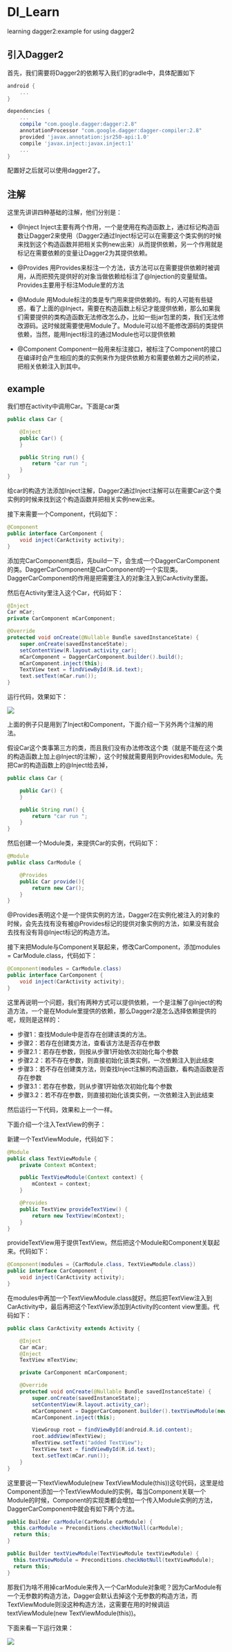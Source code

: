 # DI_Learn
learning dagger2:example for using dagger2


## 引入Dagger2

首先，我们需要将Dagger2的依赖写入我们的gradle中，具体配置如下



```groovy
android {
    ...
}

dependencies {
    ...
    compile "com.google.dagger:dagger:2.8"
    annotationProcessor "com.google.dagger:dagger-compiler:2.8"
    provided 'javax.annotation:jsr250-api:1.0'
    compile 'javax.inject:javax.inject:1'
    ...
}
```

配置好之后就可以使用dagger2了。



## 注解

这里先讲讲四种基础的注解，他们分别是：

- @Inject Inject主要有两个作用，一个是使用在构造函数上，通过标记构造函数让Dagger2来使用（Dagger2通过Inject标记可以在需要这个类实例的时候来找到这个构造函数并把相关实例new出来）从而提供依赖，另一个作用就是标记在需要依赖的变量让Dagger2为其提供依赖。


- @Provides 用Provides来标注一个方法，该方法可以在需要提供依赖时被调用，从而把预先提供好的对象当做依赖给标注了@Injection的变量赋值。Provides主要用于标注Module里的方法


- @Module 用Module标注的类是专门用来提供依赖的。有的人可能有些疑惑，看了上面的@Inject，需要在构造函数上标记才能提供依赖，那么如果我们需要提供的类构造函数无法修改怎么办，比如一些jar包里的类，我们无法修改源码。这时候就需要使用Module了。Module可以给不能修改源码的类提供依赖，当然，能用Inject标注的通过Module也可以提供依赖


- @Component Component一般用来标注接口，被标注了Component的接口在编译时会产生相应的类的实例来作为提供依赖方和需要依赖方之间的桥梁，把相关依赖注入到其中。



## example

我们想在activity中调用Car。下面是car类

```java
public class Car {

    @Inject
    public Car() {
    }

    public String run() {
        return "car run ";
    }
}
```

给car的构造方法添加Inject注解，Dagger2通过Inject注解可以在需要Car这个类实例的时候来找到这个构造函数并把相关实例new出来。

接下来需要一个Component，代码如下：

```java
@Component
public interface CarComponent {
    void inject(CarActivity activity);
}
```

添加完CarComponent类后，先build一下，会生成一个DaggerCarComponent的类。DaggerCarComponent是CarComponent的一个实现类。DaggerCarComponent的作用是把需要注入的对象注入到CarActivity里面。

然后在Activity里注入这个Car，代码如下：

```java
@Inject
Car mCar;
private CarComponent mCarComponent;

@Override
protected void onCreate(@Nullable Bundle savedInstanceState) {
    super.onCreate(savedInstanceState);
    setContentView(R.layout.activity_car);
    mCarComponent = DaggerCarComponent.builder().build();
    mCarComponent.inject(this);
    TextView text = findViewById(R.id.text);
    text.setText(mCar.run());
}
```

运行代码，效果如下：

![](http://otoilqu6x.bkt.clouddn.com/blog/img/37B1B8F4-CC3D-4FB3-8E25-4A7DD6165B96.png)

上面的例子只是用到了Inject和Component，下面介绍一下另外两个注解的用法。

假设Car这个类事第三方的类，而且我们没有办法修改这个类（就是不能在这个类的构造函数上加上@Inject的注解），这个时候就需要用到Provides和Module。先把Car的构造函数上的@Inject给去掉，

```java
public class Car {

    public Car() {
    }

    public String run() {
        return "car run ";
    }
}
```

然后创建一个Module类，来提供Car的实例，代码如下：

```java
@Module
public class CarModule {

    @Provides
    public Car provide(){
        return new Car();
    }
}
```

@Provides表明这个是一个提供实例的方法，Dagger2在实例化被注入的对象的时候，会先去找有没有被@Provides标记的提供对象实例的方法，如果没有就会去找有没有背@Inject标记的构造方法。

接下来把Module与Component关联起来，修改CarComponent，添加modules = CarModule.class，代码如下：

```java
@Component(modules = CarModule.class)
public interface CarComponent {
    void inject(CarActivity activity);
}
```

这里再说明一个问题，我们有两种方式可以提供依赖，一个是注解了@Inject的构造方法，一个是在Module里提供的依赖，那么Dagger2是怎么选择依赖提供的呢，规则是这样的：

- 步骤1：查找Module中是否存在创建该类的方法。
- 步骤2：若存在创建类方法，查看该方法是否存在参数
- 步骤2.1：若存在参数，则按从步骤1开始依次初始化每个参数
- 步骤2.2：若不存在参数，则直接初始化该类实例，一次依赖注入到此结束
- 步骤3：若不存在创建类方法，则查找Inject注解的构造函数，看构造函数是否存在参数
- 步骤3.1：若存在参数，则从步骤1开始依次初始化每个参数
- 步骤3.2：若不存在参数，则直接初始化该类实例，一次依赖注入到此结束

然后运行一下代码，效果和上一个一样。



下面介绍一个注入TextView的例子：

新建一个TextViewModule，代码如下：

```java
@Module
public class TextViewModule {
    private Context mContext;

    public TextViewModule(Context context) {
        mContext = context;
    }

    @Provides
    public TextView provideTextView() {
        return new TextView(mContext);
    }
}
```

provideTextView用于提供TextView。然后把这个Module和Component关联起来。代码如下：

```java
@Component(modules = {CarModule.class, TextViewModule.class})
public interface CarComponent {
    void inject(CarActivity activity);
}
```

在modules中再加一个TextViewModule.class就好。然后把TextView注入到CarActivity中，最后再把这个TextView添加到Activity的content view里面。代码如下：

```java
public class CarActivity extends Activity {

    @Inject
    Car mCar;
    @Inject
    TextView mTextView;

    private CarComponent mCarComponent;

    @Override
    protected void onCreate(@Nullable Bundle savedInstanceState) {
        super.onCreate(savedInstanceState);
        setContentView(R.layout.activity_car);
        mCarComponent = DaggerCarComponent.builder().textViewModule(new TextViewModule(this)).build();
        mCarComponent.inject(this);

        ViewGroup root = findViewById(android.R.id.content);
        root.addView(mTextView);
        mTextView.setText("added TextView");
        TextView text = findViewById(R.id.text);
        text.setText(mCar.run());
    }
}
```

这里要说一下textViewModule(new TextViewModule(this))这句代码，这里是给Component添加一个TextViewModule的实例，每当Component关联一个Module的时候，Component的实现类都会增加一个传入Module实例的方法，DaggerCarComponent中就会有如下两个方法。

```java
public Builder carModule(CarModule carModule) {
  this.carModule = Preconditions.checkNotNull(carModule);
  return this;
}

public Builder textViewModule(TextViewModule textViewModule) {
  this.textViewModule = Preconditions.checkNotNull(textViewModule);
  return this;
}
```

那我们为啥不用掉carModule来传入一个CarModule对象呢？因为CarModule有一个无参数的构造方法，Dagger会默认去掉这个无参数的构造方法，而TextViewModule则没这种构造方法，这需要在用的时候调运textViewModule(new TextViewModule(this))。

下面来看一下运行效果：

![](http://otoilqu6x.bkt.clouddn.com/blog/img/6348F457-E00E-430D-A87D-51DD75484942.png)

